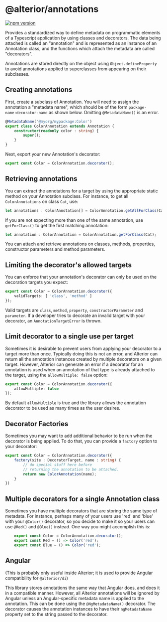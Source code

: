 # @alterior/annotations

[![npm version](https://badge.fury.io/js/%40alterior%2Fannotations.svg)](https://www.npmjs.com/package/@alterior/annotations)

Provides a standardized way to define metadata on programmatic elements of a Typescript application by using classes and decorators. The data being attached is called an "annotation" and is represented as an instance of an Annotation class, and the functions which attach the metadata are called "decorators".

Annotations are stored directly on the object using `Object.defineProperty` to avoid annotations applied to superclasses from appearing on their subclasses.

## Creating annotations

First, create a subclass of Annotation. You will need to assign the annotation a "metadata name", which should be of the form `package-name:decorator-name` as shown below. Omitting `@MetadataName()` is an error.

```typescript
@MetadataName('@myorg/mypackage:Color')
export class ColorAnnotation extends Annotation {
    constructor(readonly color : string) {
        super();
    }
}
```

Next, export your new Annotation's decorator:

```typescript
export const Color = ColorAnnotation.decorator();
```

## Retrieving annotations

You can extract the annotations for a target by using the appropriate static method on your Annotation subclass. For instance, to get all `ColorAnnotations` on class `Cat`, use:

```typescript
let annotations : ColorAnnotation[] = ColorAnnotation.getAllForClass(Cat);
```

If you are not expecting more than one of the same annotation, use `getForClass()` to get the first matching annotation:

```typescript 
let annotation : ColorAnnotation = ColorAnnotation.getForClass(Cat);
```

You can attach and retrieve annotations on classes, methods, properties,
constructor parameters and method parameters. 

## Limiting the decorator's allowed targets

You can enforce that your annotation's decorator can only be used on the decoration targets you expect:

```typescript 
export const Color = ColorAnnotation.decorator({
    validTargets: [ 'class', 'method' ]
});
```

Valid targets are `class`, `method`, `property`, `constructorParameter` and `parameter`. If a developer tries to decorate an invalid target with your decorator, an `AnnotationTargetError` is thrown.

## Limit decorator to a single use per target

Sometimes it is desirable to prevent users from applying your decorator to a target more than once. Typically doing this is not an error, and Alterior can return all the annotation instances created by multiple decorators on a given target. However, Alterior can generate an error if a decorator for an annotation is used when an annotation of that type is already attached to the target, using the `allowMultiple: false` option:

```typescript 
export const Color = ColorAnnotation.decorator({
    allowMultiple: false
});
```

By default `allowMultiple` is true and the library allows the annotation decorator to be used as many times as the user desires.

## Decorator Factories

Sometimes you may want to add additional behavior to be run when the decorator is being applied. To do that, you can provide a `factory` option to your decorator:

```typescript 
export const Color = ColorAnnotation.decorator({
    factory(site : DecoratorTarget, name : string) {
        // do special stuff here before 
        // returning the annotation to be attached.
        return new ColorAnnotation(name);
    }
})
```

## Multiple decorators for a single Annotation class

Sometimes you have multiple decorators that are storing the same type of metadata. For instance, perhaps many of your users use 'red' and 'blue' with your `@Color()` decorator, so you decide to make it so your users can use `@Red()` and `@Blue()` instead. One way you might accomplish this is:

```typescript 
    export const Color = ColorAnnotation.decorator();
    export const Red = () => Color('red');
    export const Blue = () => Color('red');
```

## Angular

(This is probably only useful inside Alterior; it is used to provide Angular compatibility for `@alterior/di`)

This library stores annotations the same way that Angular does, and does it in a compatible manner. However, all Alterior annotations will be ignored by Angular unless an Angular-specific metadata name is applied to the annotation. This can be done using the `@NgMetadataName()` decorator. The decorator causes the annotation instances to have their `ngMetadataName` property set to the string passed to the decorator.